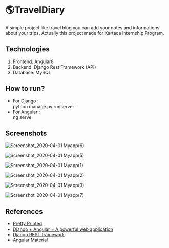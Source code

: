 # 🌎TravelDiary
A simple project like travel blog you can add your notes and informations about your trips.
Actually this project made for Kartaca Internship Program.

## Technologies
1. Frontend: Angular8 
2. Backend: Django Rest Framework (API)
3. Database: MySQL

## How to run?

* For Django :               
  python manage.py runserver
 * For Angular :     
 ng serve

## Screenshots
![Screenshot_2020-04-01 Myapp(6)](https://user-images.githubusercontent.com/46650409/78182290-8d0ebf80-746e-11ea-9434-cc0e76ad83ad.png)

![Screenshot_2020-04-01 Myapp(5)](https://user-images.githubusercontent.com/46650409/78180637-baa63980-746b-11ea-96e2-28bd66eacdd4.png)

![Screenshot_2020-04-01 Myapp(1)](https://user-images.githubusercontent.com/46650409/78180626-b7ab4900-746b-11ea-8dc3-4170390b5ccf.png)

![Screenshot_2020-04-01 Myapp(2)](https://user-images.githubusercontent.com/46650409/78180636-baa63980-746b-11ea-9f05-0c558623aeef.png)


![Screenshot_2020-04-01 Myapp(3)](https://user-images.githubusercontent.com/46650409/78180635-ba0da300-746b-11ea-80ee-7e94d2c6e8f1.png)


![Screenshot_2020-04-01 Myapp(7)](https://user-images.githubusercontent.com/46650409/78182469-ed056600-746e-11ea-9d4f-78c3543c1fcf.png)


## References
* [Pretty Printed](https://www.youtube.com/playlist?list=PLXmMXHVSvS-DQfOsQdXkzEZyD0Vei7PKf) 
* [Django + Angular = A powerful web application](https://medium.com/swlh/django-angular-4-a-powerful-web-application-60b6fb39ef34)
* [Django REST framework](https://www.django-rest-framework.org/#installation)
* [Angular Material](https://v8.material.angular.io/components/tree/overview)
